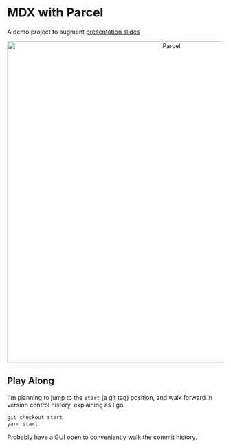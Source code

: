 # MDX with Parcel

A demo project to augment [presentation slides](bit.ly/love-mdx)

<p align="center">
    <img alt="Parcel" src="https://user-images.githubusercontent.com/3521444/59939259-3ae33d00-940c-11e9-82d6-0835a1d87a4f.gif" width="749">
</p>

## Play Along

I'm planning to jump to the `start` (a git tag) position, and walk forward in version control history, explaining as I go.

```sh
git checkout start
yarn start
```

Probably have a GUI open to conveniently walk the commit history.
